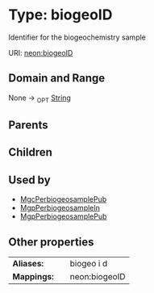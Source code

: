 
# Type: biogeoID


Identifier for the biogeochemistry sample

URI: [neon:biogeoID](https://data.neonscience.org/biogeoID)


## Domain and Range

None ->  <sub>OPT</sub> [String](types/String.md)

## Parents


## Children


## Used by

 * [MgcPerbiogeosamplePub](MgcPerbiogeosamplePub.md)
 * [MgpPerbiogeosampleIn](MgpPerbiogeosampleIn.md)
 * [MgpPerbiogeosamplePub](MgpPerbiogeosamplePub.md)

## Other properties

|  |  |  |
| --- | --- | --- |
| **Aliases:** | | biogeo i d |
| **Mappings:** | | neon:biogeoID |


